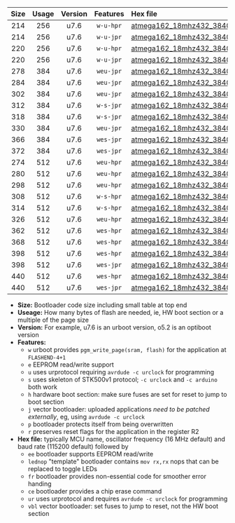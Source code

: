 |Size|Usage|Version|Features|Hex file|
|:-:|:-:|:-:|:-:|:--|
|214|256|u7.6|`w-u-hpr`|[atmega162_18mhz432_38400bps_ur.hex](https://raw.githubusercontent.com/stefanrueger/urboot/main//atmega162_18mhz432_38400bps_ur.hex)|
|214|256|u7.6|`w-u-jpr`|[atmega162_18mhz432_38400bps_ur_vbl.hex](https://raw.githubusercontent.com/stefanrueger/urboot/main//atmega162_18mhz432_38400bps_ur_vbl.hex)|
|220|256|u7.6|`w-u-hpr`|[atmega162_18mhz432_38400bps_lednop_ur.hex](https://raw.githubusercontent.com/stefanrueger/urboot/main//atmega162_18mhz432_38400bps_lednop_ur.hex)|
|220|256|u7.6|`w-u-jpr`|[atmega162_18mhz432_38400bps_lednop_ur_vbl.hex](https://raw.githubusercontent.com/stefanrueger/urboot/main//atmega162_18mhz432_38400bps_lednop_ur_vbl.hex)|
|278|384|u7.6|`weu-jpr`|[atmega162_18mhz432_38400bps_ee_ur_vbl.hex](https://raw.githubusercontent.com/stefanrueger/urboot/main//atmega162_18mhz432_38400bps_ee_ur_vbl.hex)|
|284|384|u7.6|`weu-jpr`|[atmega162_18mhz432_38400bps_ee_lednop_ur_vbl.hex](https://raw.githubusercontent.com/stefanrueger/urboot/main//atmega162_18mhz432_38400bps_ee_lednop_ur_vbl.hex)|
|302|384|u7.6|`weu-jpr`|[atmega162_18mhz432_38400bps_ee_lednop_fr_ur_vbl.hex](https://raw.githubusercontent.com/stefanrueger/urboot/main//atmega162_18mhz432_38400bps_ee_lednop_fr_ur_vbl.hex)|
|312|384|u7.6|`w-s-jpr`|[atmega162_18mhz432_38400bps_vbl.hex](https://raw.githubusercontent.com/stefanrueger/urboot/main//atmega162_18mhz432_38400bps_vbl.hex)|
|318|384|u7.6|`w-s-jpr`|[atmega162_18mhz432_38400bps_lednop_vbl.hex](https://raw.githubusercontent.com/stefanrueger/urboot/main//atmega162_18mhz432_38400bps_lednop_vbl.hex)|
|330|384|u7.6|`weu-jpr`|[atmega162_18mhz432_38400bps_ee_lednop_fr_ce_ur_vbl.hex](https://raw.githubusercontent.com/stefanrueger/urboot/main//atmega162_18mhz432_38400bps_ee_lednop_fr_ce_ur_vbl.hex)|
|366|384|u7.6|`wes-jpr`|[atmega162_18mhz432_38400bps_ee_vbl.hex](https://raw.githubusercontent.com/stefanrueger/urboot/main//atmega162_18mhz432_38400bps_ee_vbl.hex)|
|372|384|u7.6|`wes-jpr`|[atmega162_18mhz432_38400bps_ee_lednop_vbl.hex](https://raw.githubusercontent.com/stefanrueger/urboot/main//atmega162_18mhz432_38400bps_ee_lednop_vbl.hex)|
|274|512|u7.6|`weu-hpr`|[atmega162_18mhz432_38400bps_ee_ur.hex](https://raw.githubusercontent.com/stefanrueger/urboot/main//atmega162_18mhz432_38400bps_ee_ur.hex)|
|280|512|u7.6|`weu-hpr`|[atmega162_18mhz432_38400bps_ee_lednop_ur.hex](https://raw.githubusercontent.com/stefanrueger/urboot/main//atmega162_18mhz432_38400bps_ee_lednop_ur.hex)|
|298|512|u7.6|`weu-hpr`|[atmega162_18mhz432_38400bps_ee_lednop_fr_ur.hex](https://raw.githubusercontent.com/stefanrueger/urboot/main//atmega162_18mhz432_38400bps_ee_lednop_fr_ur.hex)|
|308|512|u7.6|`w-s-hpr`|[atmega162_18mhz432_38400bps.hex](https://raw.githubusercontent.com/stefanrueger/urboot/main//atmega162_18mhz432_38400bps.hex)|
|314|512|u7.6|`w-s-hpr`|[atmega162_18mhz432_38400bps_lednop.hex](https://raw.githubusercontent.com/stefanrueger/urboot/main//atmega162_18mhz432_38400bps_lednop.hex)|
|326|512|u7.6|`weu-hpr`|[atmega162_18mhz432_38400bps_ee_lednop_fr_ce_ur.hex](https://raw.githubusercontent.com/stefanrueger/urboot/main//atmega162_18mhz432_38400bps_ee_lednop_fr_ce_ur.hex)|
|362|512|u7.6|`wes-hpr`|[atmega162_18mhz432_38400bps_ee.hex](https://raw.githubusercontent.com/stefanrueger/urboot/main//atmega162_18mhz432_38400bps_ee.hex)|
|368|512|u7.6|`wes-hpr`|[atmega162_18mhz432_38400bps_ee_lednop.hex](https://raw.githubusercontent.com/stefanrueger/urboot/main//atmega162_18mhz432_38400bps_ee_lednop.hex)|
|398|512|u7.6|`wes-hpr`|[atmega162_18mhz432_38400bps_ee_lednop_fr.hex](https://raw.githubusercontent.com/stefanrueger/urboot/main//atmega162_18mhz432_38400bps_ee_lednop_fr.hex)|
|398|512|u7.6|`wes-jpr`|[atmega162_18mhz432_38400bps_ee_lednop_fr_vbl.hex](https://raw.githubusercontent.com/stefanrueger/urboot/main//atmega162_18mhz432_38400bps_ee_lednop_fr_vbl.hex)|
|440|512|u7.6|`wes-hpr`|[atmega162_18mhz432_38400bps_ee_lednop_fr_ce.hex](https://raw.githubusercontent.com/stefanrueger/urboot/main//atmega162_18mhz432_38400bps_ee_lednop_fr_ce.hex)|
|440|512|u7.6|`wes-jpr`|[atmega162_18mhz432_38400bps_ee_lednop_fr_ce_vbl.hex](https://raw.githubusercontent.com/stefanrueger/urboot/main//atmega162_18mhz432_38400bps_ee_lednop_fr_ce_vbl.hex)|

- **Size:** Bootloader code size including small table at top end
- **Useage:** How many bytes of flash are needed, ie, HW boot section or a multiple of the page size
- **Version:** For example, u7.6 is an urboot version, o5.2 is an optiboot version
- **Features:**
  + `w` urboot provides `pgm_write_page(sram, flash)` for the application at `FLASHEND-4+1`
  + `e` EEPROM read/write support
  + `u` uses urprotocol requiring `avrdude -c urclock` for programming
  + `s` uses skeleton of STK500v1 protocol; `-c urclock` and `-c arduino` both work
  + `h` hardware boot section: make sure fuses are set for reset to jump to boot section
  + `j` vector bootloader: uploaded applications *need to be patched externally*, eg, using `avrdude -c urclock`
  + `p` bootloader protects itself from being overwritten
  + `r` preserves reset flags for the application in the register R2
- **Hex file:** typically MCU name, oscillator frequency (16 MHz default) and baud rate (115200 default) followed by
  + `ee` bootloader supports EEPROM read/write
  + `lednop` "template" bootloader contains `mov rx,rx` nops that can be replaced to toggle LEDs
  + `fr` bootloader provides non-essential code for smoother error handing
  + `ce` bootloader provides a chip erase command
  + `ur` uses urprotocol and requires `avrdude -c urclock` for programming
  + `vbl` vector bootloader: set fuses to jump to reset, not the HW boot section
